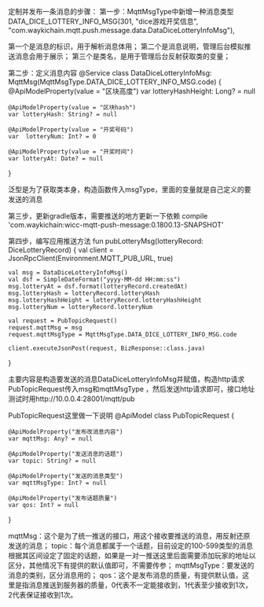 
定制并发布一条消息的步骤：
第一步：MqttMsgType中新增一种消息类型
DATA_DICE_LOTTERY_INFO_MSG(301, "dice游戏开奖信息", "com.waykichain.mqtt.push.message.data.DataDiceLotteryInfoMsg"),

第一个是消息的标识，用于解析消息体用；
第二个是消息说明，管理后台模拟推送消息会用于展示；
第三个是类名，是用于管理后台反射获取类的变量；

第二步：定义消息内容
@Service
class DataDiceLotteryInfoMsg: MqttMsg<DataDiceLotteryInfoMsg>(MqttMsgType.DATA_DICE_LOTTERY_INFO_MSG.code) {
    @ApiModelProperty(value = "区块高度")
    var lotteryHashHeight: Long? = null

    @ApiModelProperty(value = "区块hash")
    var lotteryHash: String? = null

    @ApiModelProperty(value = "开奖号码")
    var  lotteryNum: Int? = 0

    @ApiModelProperty(value = "开奖时间")
    var lotteryAt: Date? = null
}


泛型是为了获取类本身，构造函数传入msgType，里面的变量就是自己定义的要发送的消息

第三步，更新gradle版本，需要推送的地方更新一下依赖
compile 'com.waykichain:wicc-mqtt-push-message:0.1800.13-SNAPSHOT'


第四步，编写应用推送方法
fun pubLotteryMsg(lotteryRecord: DiceLotteryRecord) {
    val client = JsonRpcClient(Environment.MQTT_PUB_URL, true)

    val msg = DataDiceLotteryInfoMsg()
    val dsf = SimpleDateFormat("yyyy-MM-dd HH:mm:ss")
    msg.lotteryAt = dsf.format(lotteryRecord.createdAt)
    msg.lotteryHash = lotteryRecord.lotteryHash
    msg.lotteryHashHeight = lotteryRecord.lotteryHashHeight
    msg.lotteryNum = lotteryRecord.lotteryNum

    val request = PubTopicRequest()
    request.mqttMsg = msg
    request.mqttMsgType = MqttMsgType.DATA_DICE_LOTTERY_INFO_MSG.code

    client.executeJsonPost(request, BizResponse::class.java)
}


主要内容是构造要发送的消息DataDiceLotteryInfoMsg并赋值，构造http请求PubTopicRequest传入msg和mqttMsgType ，然后发送http请求即可，接口地址测试时用http://10.0.0.4:28001/mqtt/pub


PubTopicRequest这里做一下说明
@ApiModel
class PubTopicRequest {

    @ApiModelProperty("发布改消息内容")
    var mqttMsg: Any? = null

    @ApiModelProperty("发送消息的话题")
    var topic: String? = null

    @ApiModelProperty("发送的消息类型")
    var mqttMsgType: Int? = null

    @ApiModelProperty("发布话题质量")
    var qos: Int? = null
}


mqttMsg：这个是为了统一推送的接口，用这个接收要推送的消息，用反射还原发送的消息；
topic：每个消息都属于一个话题，目前设定的100-599类型的消息根据其区间设定了固定的话题，如果是一对一推送这里后面需要添加玩家的地址以区分，其他情况下有提供的默认值即可，不需要传参；
mqttMsgType：要发送的消息的类别，区分消息用的；
qos：这个是发布消息的质量，有提供默认值，这里是指消息推送到服务器的质量，0代表不一定能接收到，1代表至少接收到1次，2代表保证接收到1次。